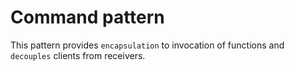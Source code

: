 # Command pattern

This pattern provides `encapsulation` to invocation of functions and `decouples` clients from receivers.
